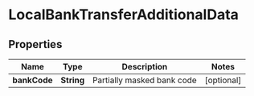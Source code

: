 

# LocalBankTransferAdditionalData


## Properties

| Name | Type | Description | Notes |
|------------ | ------------- | ------------- | -------------|
|**bankCode** | **String** | Partially masked bank code |  [optional] |



